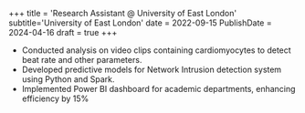 +++
title = 'Research Assistant @ University of East London'
subtitle='University of East London'
date = 2022-09-15
PublishDate = 2024-04-16
draft = true
+++
* Conducted analysis on video clips containing cardiomyocytes to detect beat rate and other parameters.  
* Developed predictive models for Network Intrusion detection system using Python and Spark.  
* Implemented Power BI dashboard for academic departments, enhancing efficiency by 15%
